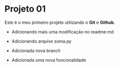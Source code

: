 # Projeto 01

Este é o meu primeiro projeto utilizando o **Git** e **Github**.

- Adicionando mais uma modificação no readme.md

- Adicionando arquivo soma.py

- Adicionada nova branch

- Adicionada uma nova funcionalidade
